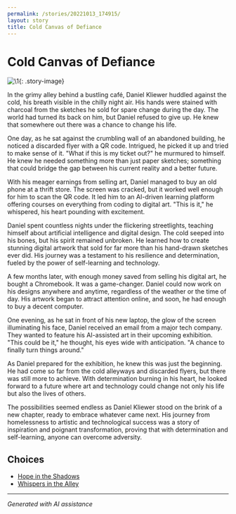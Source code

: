 ```yaml
---
permalink: /stories/20221013_174915/
layout: story
title: Cold Canvas of Defiance
---
```


# Cold Canvas of Defiance

![\1](/input_images/20221013_174915){: .story-image}

In the grimy alley behind a bustling café, Daniel Kliewer huddled against the cold, his breath visible in the chilly night air. His hands were stained with charcoal from the sketches he sold for spare change during the day. The world had turned its back on him, but Daniel refused to give up. He knew that somewhere out there was a chance to change his life.

One day, as he sat against the crumbling wall of an abandoned building, he noticed a discarded flyer with a QR code. Intrigued, he picked it up and tried to make sense of it. "What if this is my ticket out?" he murmured to himself. He knew he needed something more than just paper sketches; something that could bridge the gap between his current reality and a better future.

With his meager earnings from selling art, Daniel managed to buy an old phone at a thrift store. The screen was cracked, but it worked well enough for him to scan the QR code. It led him to an AI-driven learning platform offering courses on everything from coding to digital art. "This is it," he whispered, his heart pounding with excitement.

Daniel spent countless nights under the flickering streetlights, teaching himself about artificial intelligence and digital design. The cold seeped into his bones, but his spirit remained unbroken. He learned how to create stunning digital artwork that sold for far more than his hand-drawn sketches ever did. His journey was a testament to his resilience and determination, fueled by the power of self-learning and technology.

A few months later, with enough money saved from selling his digital art, he bought a Chromebook. It was a game-changer. Daniel could now work on his designs anywhere and anytime, regardless of the weather or the time of day. His artwork began to attract attention online, and soon, he had enough to buy a decent computer.

One evening, as he sat in front of his new laptop, the glow of the screen illuminating his face, Daniel received an email from a major tech company. They wanted to feature his AI-assisted art in their upcoming exhibition. "This could be it," he thought, his eyes wide with anticipation. "A chance to finally turn things around."

As Daniel prepared for the exhibition, he knew this was just the beginning. He had come so far from the cold alleyways and discarded flyers, but there was still more to achieve. With determination burning in his heart, he looked forward to a future where art and technology could change not only his life but also the lives of others.

The possibilities seemed endless as Daniel Kliewer stood on the brink of a new chapter, ready to embrace whatever came next. His journey from homelessness to artistic and technological success was a story of inspiration and poignant transformation, proving that with determination and self-learning, anyone can overcome adversity.


## Choices

* [Hope in the Shadows](/stories/20221113_161540)
* [Whispers in the Alley](/stories/B0BHLH14NQ01)


---
*Generated with AI assistance*
